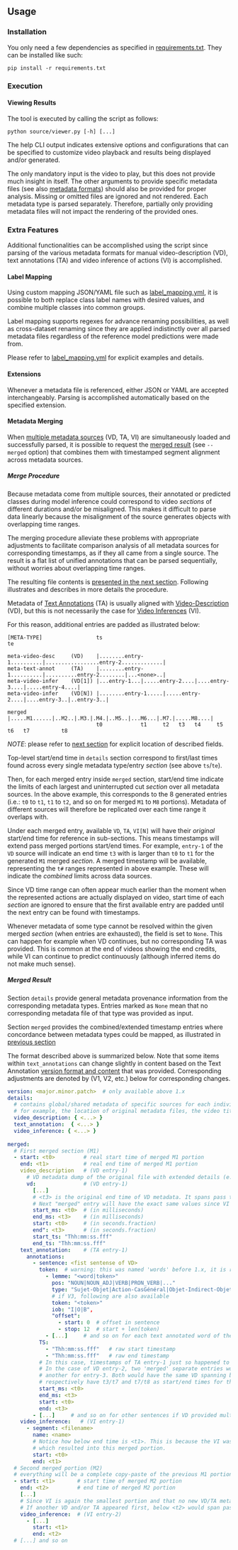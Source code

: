 
## Usage 

### Installation

You only need a few dependencies as specified in [requirements.txt](../requirements.txt).
They can be installed like such: 

    pip install -r requirements.txt


### Execution

#### Viewing Results

The tool is executed by calling the script as follows: 

    python source/viewer.py [-h] [...]


The help CLI output indicates extensive options and configurations that can be specified to customize video playback
and results being displayed and/or generated.

The only mandatory input is the video to play, but this does not provide much insight in itself. The other arguments
to provide specific metadata files (see also [metadata formats](metadata_format.md)) should also be provided for proper
analysis. Missing or omitted files are ignored and not rendered. Each metadata type is parsed separately. Therefore,
partially only providing metadata files will not impact the rendering of the provided ones.  


### Extra Features

Additional functionalities can be accomplished using the script since parsing of the various metadata formats for
manual video-description (VD), text annotations (TA) and video inference of actions (VI) is accomplished. 

#### Label Mapping

Using custom mapping JSON/YAML file such as [label_mapping.yml][mapping-example], it is possible to both replace
class label names with desired values, and combine multiple classes into common groups. 
 
Label mapping supports regexes for advance renaming possibilities, as well as cross-dataset renaming since they are 
applied indistinctly over all parsed metadata files regardless of the reference model predictions were made from.

Please refer to [label_mapping.yml][mapping-example] for explicit examples and details. 

[mapping-example]: ../label_mapping.yml

#### Extensions

Whenever a metadata file is referenced, either JSON or YAML are accepted interchangeably. 
Parsing is accomplished automatically based on the specified extension.

#### Metadata Merging 

When [multiple metadata sources](metadata_format.md) (VD, TA, VI) are simultaneously loaded and successfully parsed, 
it is possible to request the [merged result](#merged-result) (see ``--merged`` option) that combines them with 
timestamped segment alignment across metadata sources. 

##### Merge Procedure

Because metadata come from multiple sources, their annotated or predicted classes during model inference could 
correspond to video *sections* of different durations and/or be misaligned. This makes it difficult to parse data
linearly because the misalignment of the source generates objects with overlapping time ranges.

The merging procedure alleviate these problems with appropriate adjustments to facilitate comparison analysis of all
metadata sources for corresponding timestamps, as if they all came from a single source. The result is a flat list of
unified annotations that can be parsed sequentially, without worries about overlapping time ranges.

The resulting file contents is [presented in the next section](#merged-result). Following illustrates and describes
in more details the procedure.

Metadata of [Text Annotations](metadata_format.md#text-annotation-metadata-ta) (TA) is usually aligned with 
[Video-Description](metadata_format.md#video-description-metadata-vd) (VD), but this is not necessarily the case 
for [Video Inferences](metadata_format.md#video-action-recognition-inference-metadata-vi) (VI). 

For this reason, additional entries are padded as illustrated below:

    [META-TYPE]                 ts                                                              te

    meta-video-desc     (VD)    |........entry-1..........|.................entry-2.............|
    meta-text-annot     (TA)    |........entry-1..........|..........entry-2........|...<none>..|
    meta-video-infer    (VD[1]) |...entry-1...|.....entry-2....|....entry-3....|.....entry-4....|
    meta-video-infer    (VD[N]) |........entry-1.....|.....entry-2....|....entry-3..|..entry-3..|

    merged                      |.....M1......|..M2..|.M3.|.M4.|..M5..|...M6...|.M7.|.....M8....|
                                t0            t1     t2   t3   t4     t5       t6   t7          t8

*NOTE*: please refer to [next section](#merged-result) for explicit location of described fields.

Top-level start/end time in `details` section correspond to first/last times found across every single
metadata type/entry *section* (see above `ts`/`te`).

Then, for each merged entry inside `merged` section, start/end time indicate the limits of each largest and 
uninterrupted cut *section* over all metadata sources. In the above example, this corresponds to the 8 generated 
entries (i.e.: `t0` to `t1`,  `t1` to `t2`, and so on for merged `M1` to `M8` portions). Metadata of different 
sources will therefore be replicated over each time range it overlaps with.

Under each merged entry, available `VD`, `TA`, `VI[N]` will have their *original* start/end time for reference in 
sub-sections. This means timestamps will extend pass merged portions start/end times. For example, `entry-1` of the
`VD` source will indicate an end time `t3` with is larger than `t0` to `t1` for the generated `M1` merged *section*. 
A merged timestamp will be available, representing the `t#` ranges represented in above example. These will indicate 
the *combined* limits across data sources. 

Since VD time range can often appear much earlier than the moment when the represented actions are actually
displayed on video, start time of each *section* are ignored to ensure that the first available entry are padded
until the next entry can be found with timestamps.

Whenever metadata of some type cannot be resolved within the given merged *section* (when entries are exhausted),
the field is set to `None`. This can happen for example when VD continues, but no corresponding TA was
provided. This is common at the end of videos showing the end credits, while VI can continue to predict 
continuously (although inferred items do not make much sense).

##### Merged Result

Section `details` provide general metadata provenance information from the corresponding metadata types.
Entries marked as `None` mean that no corresponding metadata file of that type was provided as input.

Section `merged` provides the combined/extended timestamp entries where concordance between metadata types
could be mapped, as illustrated in [previous section](#merge-procedure) 

The format described above is summarized below. 
Note that some items within `text_annotations` can change slightly in content based on the Text Annotation 
[version format and content](metadata_format.md#text-annotation-metadata-ta) that was provided. Corresponding
adjustments are denoted by (V1, V2, etc.) below for corresponding changes.

```yaml
version: <major.minor.patch>  # only available above 1.x
details: 
  # contains global/shared metadata of specific sources for each individual VD, TA, VI sections
  # for example, the location of original metadata files, the video title, configurations, etc. will be available here
  video_description: { <...> }
  text_annotation:  { <...> }
  video_inference: { <...> }
  
merged:
  # First merged section (M1) 
  - start: <t0>         # real start time of merged M1 portion
    end: <t1>           # real end time of merged M1 portion
    video_description   # (VD entry-1)
      # VD metadata dump of the original file with extended details (e.g.: corrected timestamps formats)   
      vd:               # (VD entry-1)
        [...]
        # <t3> is the original end time of VD metadata. It spans pass the end <t1> of merged portion. 
        # Next "merged" entry will have the exact same values since VI needs to be replicated (see lower comments). 
        start_ms: <t0>  # (in milliseconds)
        end_ms: <t3>    # (in milliseconds)
        start: <t0>     # (in seconds.fraction)
        end": <t3>      # (in seconds.fraction)
        start_ts: "Thh:mm:ss.fff"
        end_ts: "Thh:mm:ss.fff"
    text_annotation:    # (TA entry-1)
      annotations: 
        - sentence: <fist sentense of VD>
          token:  # warning: this was named 'words' before 1.x, it is renamed because they are not necessarily 'words'
            - lemme: "<word|token>"
              pos: "NOUN|NOUN_ADJ|VERB|PRON_VERB|..."
              type: "Sujet-Objet|Action-CasGénéral|Objet-Indirect-Objet|..."  # if V3, not always available
              # if V3, following are also available
              token: "<token>"
              iob: "I|O|B",
              "offset":
                - start: 0  # offset in sentence
                - stop: 12  # start + len(token)
            - [...]     # and so on for each text annotated word of the sentence 
          TS: 
            - "Thh:mm:ss.fff"   # raw start timestamp
            - "Thh:mm:ss.fff"   # raw end timestamp
          # In this case, timestamps of TA entry-1 just so happened to be aligned with VD entry-1
          # In the case of VD entry-2, two 'merged' separate entries would exist, one for TA entry-2 and 
          # another for entry-3. Both would have the same VD spanning between t3 and t8. Those entries would 
          # respectively have t3/t7 and t7/t8 as start/end times for the TA sub-section. 
          start_ms: <t0>
          end_ms: <t3>
          start: <t0>
          end: <t3>
        - [...]     # and so on for other sentences if VD provided multiple onces
    video_inference:   # (VI entry-1)
      - segment: <filename>
        name: <name>
        # Notice how below end time is <t1>. This is because the VI was the smallest portion between VD, TA, VI
        # which resulted into this merged portion.
        start: <t0>
        end: <t1>
  # Second merged portion (M2)
  # everything will be a complete copy-paste of the previous M1 portion, except below fields. 
  - start: <t1>       # start time of merged M2 portion
    end: <t2>         # end time of merged M2 portion
    [...]
    # Since VI is again the smallest portion and that no new VD/TA metadata was overlapping, only VI changes.
    # If another VD and/or TA appeared first, below <t2> would span pass the final 'merged' time of that portion.
    video_inference:  # (VI entry-2)
      - [...]
        start: <t1>
        end: <t2>
  # [...] and so on
```
